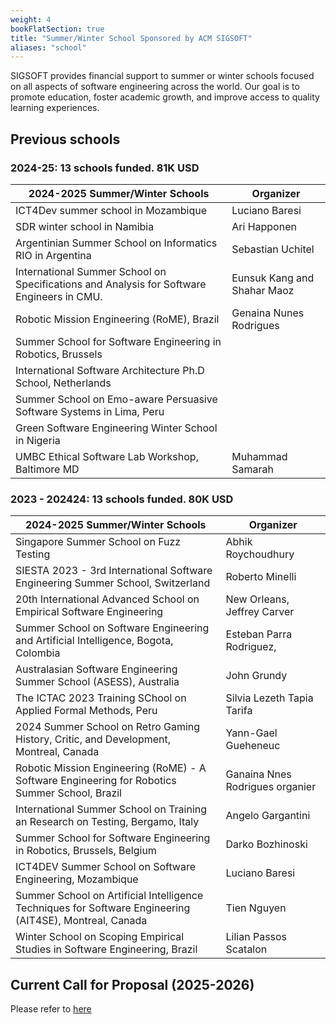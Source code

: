 ```yaml
---
weight: 4
bookFlatSection: true
title: "Summer/Winter School Sponsored by ACM SIGSOFT"
aliases: "school"
---
```


SIGSOFT provides financial support to summer or winter schools focused on all aspects of software engineering across the world. Our goal is to promote education, foster academic growth, and improve access to quality learning experiences.

## Previous schools


### 2024-25:  13 schools funded.  81K USD

| 2024-2025 Summer/Winter Schools                                                                 | Organizer                |
|-------------------------------------------------------------------------------------------------|--------------------------|
| ICT4Dev summer school in Mozambique                                                             |  Luciano Baresi          |
| SDR winter school in Namibia                                                                    |  Ari Happonen            |
| Argentinian Summer School on Informatics RIO in Argentina                                       |  Sebastian Uchitel       |
| International Summer School on Specifications and Analysis for Software Engineers in CMU.       |      Eunsuk Kang and Shahar Maoz                    |
| Robotic Mission Engineering (RoME), Brazil                                                      |  Genaina Nunes Rodrigues |
| Summer School for Software Engineering in Robotics, Brussels                                    |                          |
| International Software Architecture Ph.D School, Netherlands                                    |               |
| Summer School on Emo-aware Persuasive Software Systems in Lima, Peru                            |                          |
| Green Software Engineering Winter School in Nigeria                                             |                          |
| UMBC Ethical Software Lab Workshop, Baltimore MD                                                |  Muhammad Samarah        |



### 2023 - 202424:  13 schools funded.  80K USD


| 2024-2025 Summer/Winter Schools                                                           | Organizer                |
|-------------------------------------------------------------------------------------------|--------------------------|
| Singapore Summer School on Fuzz Testing                                                                 |  Abhik Roychoudhury              |
| SIESTA 2023 - 3rd International Software Engineering Summer School, Switzerland                         |  Roberto Minelli                 |
| 20th International Advanced School on Empirical Software Engineering                                    |  New Orleans,  Jeffrey Carver    |
| Summer School on Software Engineering and Artificial Intelligence, Bogota, Colombia                     |  Esteban Parra Rodriguez,        |
| Australasian Software Engineering Summer School (ASESS), Australia                                      |  John Grundy                     |
| The ICTAC 2023 Training SChool on Applied Formal Methods, Peru                                          |  Silvia Lezeth Tapia Tarifa      |
| 2024 Summer School on Retro Gaming History, Critic, and Development, Montreal, Canada                   |  Yann-Gael Gueheneuc             |
| Robotic Mission Engineering (RoME) - A Software Engineering for Robotics Summer School, Brazil          |  Ganaina Nnes Rodrigues organier |
| International Summer School on Training an Research on Testing, Bergamo, Italy                          |  Angelo Gargantini               |
| Summer School for Software Engineering in Robotics, Brussels, Belgium                                   |  Darko Bozhinoski                |
| ICT4DEV Summer School on Software Engineering, Mozambique                                               |  Luciano Baresi                  |
| Summer School on Artificial Intelligence Techniques for Software Engineering (AIT4SE), Montreal, Canada |  Tien Nguyen                     |
| Winter School on Scoping Empirical Studies in Software Engineering, Brazil                              |  Lilian Passos Scatalon          |



## Current Call for Proposal (2025-2026)

Please refer to [here](https://sigsoft.medium.com/sigsoft-call-for-2025-26-summer-winter-school-proposals-04b83cc6f72e)
